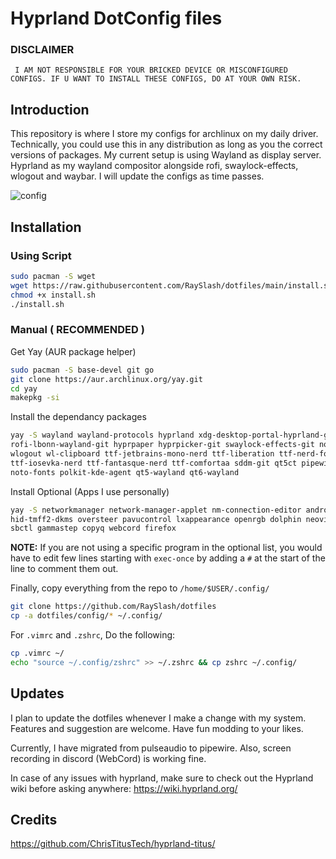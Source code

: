 # Hyprland DotConfig files

### DISCLAIMER

``` I AM NOT RESPONSIBLE FOR YOUR BRICKED DEVICE OR MISCONFIGURED CONFIGS. IF U WANT TO INSTALL THESE CONFIGS, DO AT YOUR OWN RISK.```

## Introduction
This repository is where I store my configs for archlinux on my daily driver. Technically, you could use this in any distribution as long as you the correct versions of packages. My current setup is using Wayland as display server. Hyprland as my wayland compositor alongside rofi, swaylock-effects, wlogout and waybar. I will update the configs as time passes.

![config](https://raw.githubusercontent.com/RaySlash/dotfiles/main/res/config.png)


## Installation

### Using Script
``` bash
sudo pacman -S wget
wget https://raw.githubusercontent.com/RaySlash/dotfiles/main/install.sh
chmod +x install.sh
./install.sh
```


### Manual ( **RECOMMENDED** )
Get Yay (AUR package helper)
``` bash
sudo pacman -S base-devel git go
git clone https://aur.archlinux.org/yay.git
cd yay
makepkg -si
```

Install the dependancy packages
``` bash
yay -S wayland wayland-protocols hyprland xdg-desktop-portal-hyprland-git waybar-hyprland \
rofi-lbonn-wayland-git hyprpaper hyprpicker-git swaylock-effects-git noto-fonts-emoji neofetch mpd \
wlogout wl-clipboard ttf-jetbrains-mono-nerd ttf-liberation ttf-nerd-fonts-symbols-common \
ttf-iosevka-nerd ttf-fantasque-nerd ttf-comfortaa sddm-git qt5ct pipewire pipewire-pulse wireplumber \
noto-fonts polkit-kde-agent qt5-wayland qt6-wayland
```
Install Optional (Apps I use personally)
``` bash
yay -S networkmanager network-manager-applet nm-connection-editor android-tools kdeconnect linux-headers \
hid-tmff2-dkms oversteer pavucontrol lxappearance openrgb dolphin neovim zsh gparted grimshot alacritty \
sbctl gammastep copyq webcord firefox
```

**NOTE:** If you are not using a specific program in the optional list, you would have to edit few lines starting with ```exec-once```  by adding a ```#``` at the start of the line to comment them out.

Finally, copy everything from the repo to ```/home/$USER/.config/```
``` bash
git clone https://github.com/RaySlash/dotfiles
cp -a dotfiles/config/* ~/.config/
```
For ```.vimrc``` and ```.zshrc```, Do the following:
``` bash
cp .vimrc ~/
echo "source ~/.config/zshrc" >> ~/.zshrc && cp zshrc ~/.config/
```

## Updates
I plan to update the dotfiles whenever I make a change with my system. Features and suggestion are welcome. Have fun modding to your likes.

Currently, I have migrated from pulseaudio to pipewire. Also, screen recording in discord (WebCord) is working fine.

In case of any issues with hyprland, make sure to check out the Hyprland wiki before asking anywhere: https://wiki.hyprland.org/

## Credits
https://github.com/ChrisTitusTech/hyprland-titus/
